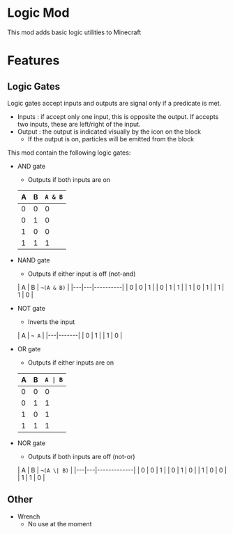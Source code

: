 # Logic Mod

This mod adds basic logic utilities to Minecraft

# Features

## Logic Gates

Logic gates accept inputs and outputs are signal only if a predicate is met.
- Inputs : if accept only one input, this is opposite the output. If accepts two inputs, these are left/right of the input.
- Output : the output is indicated visually by the icon on the block
  - If the output is on, particles will be emitted from the block

This mod contain the following logic gates:

- AND gate
   - Outputs if both inputs are on
   
    | A | B | `A & B` |
    |---|---|---------|
    | 0 | 0 | 0       |
    | 0 | 1 | 0       |
    | 1 | 0 | 0       |
    | 1 | 1 | 1       |

- NAND gate
  - Outputs if either input is off (not-and)

  | A | B | `¬(A & B)` |
      |---|---|----------|
  | 0 | 0 | 1        |
  | 0 | 1 | 1        |
  | 1 | 0 | 1        |
  | 1 | 1 | 0        |

- NOT gate
  - Inverts the input

  | A | `¬ A` |
      |---|-------|
  | 0 | 1     |
  | 1 | 0     |

- OR gate
  - Outputs if either inputs are on

  | A | B | `A \| B` |
  |---|---|----------|
  | 0 | 0 | 0        |
  | 0 | 1 | 1        |
  | 1 | 0 | 1        |
  | 1 | 1 | 1        |

- NOR gate
  - Outputs if both inputs are off (not-or)

  | A | B | `¬(A \| B)` |
        |---|---|-------------|
  | 0 | 0 | 1           |
  | 0 | 1 | 0           |
  | 1 | 0 | 0           |
  | 1 | 1 | 0           |

## Other

- Wrench
  - No use at the moment